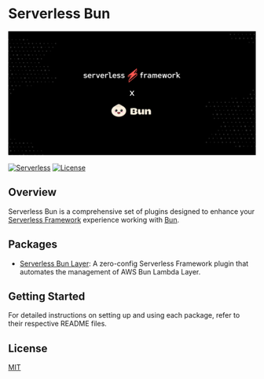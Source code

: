 # Serverless Bun

![Serverless Bun Layer](./docs/thumbnail.png 'serverless-bun-layer')

[![Serverless](http://public.serverless.com/badges/v3.svg)](http://www.serverless.com)
[![License](https://img.shields.io/github/license/junwen-k/serverless-bun)](https://raw.githubusercontent.com/junwen-k/serverless-bun/main/LICENSE)

## Overview

Serverless Bun is a comprehensive set of plugins designed to enhance your [Serverless Framework](https://www.serverless.com/) experience working with [Bun](https://bun.sh/).

## Packages

- [Serverless Bun Layer](./packages/serverless-bun-layer): A zero-config Serverless Framework plugin that automates the management of AWS Bun Lambda Layer.

## Getting Started

For detailed instructions on setting up and using each package, refer to their respective README files.

## License

[MIT](./LICENSE)
